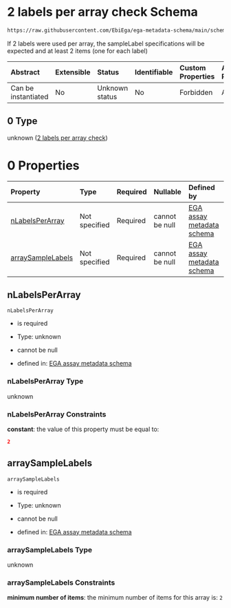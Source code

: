 # 2 labels per array check Schema

```txt
https://raw.githubusercontent.com/EbiEga/ega-metadata-schema/main/schemas/EGA.assay.json#/properties/assayTypeSpecifications/properties/arrayAssaySpecifications/anyOf/0
```

If 2 labels were used per array, the sampleLabel specifications will be expected and at least 2 items (one for each label)

| Abstract            | Extensible | Status         | Identifiable | Custom Properties | Additional Properties | Access Restrictions | Defined In                                                                 |
| :------------------ | :--------- | :------------- | :----------- | :---------------- | :-------------------- | :------------------ | :------------------------------------------------------------------------- |
| Can be instantiated | No         | Unknown status | No           | Forbidden         | Allowed               | none                | [EGA.assay.json\*](../../../schemas/EGA.assay.json "open original schema") |

## 0 Type

unknown ([2 labels per array check](ega-3-properties-assay-type-specifications-properties-specifications-of-an-array-assay-anyof-2-labels-per-array-check.md))

# 0 Properties

| Property                                | Type          | Required | Nullable       | Defined by                                                                                                                                                                                                                                                                                                                                                                                 |
| :-------------------------------------- | :------------ | :------- | :------------- | :----------------------------------------------------------------------------------------------------------------------------------------------------------------------------------------------------------------------------------------------------------------------------------------------------------------------------------------------------------------------------------------- |
| [nLabelsPerArray](#nlabelsperarray)     | Not specified | Required | cannot be null | [EGA assay metadata schema](ega-3-properties-assay-type-specifications-properties-specifications-of-an-array-assay-anyof-2-labels-per-array-check-properties-nlabelsperarray.md "https://raw.githubusercontent.com/EbiEga/ega-metadata-schema/main/schemas/EGA.assay.json#/properties/assayTypeSpecifications/properties/arrayAssaySpecifications/anyOf/0/properties/nLabelsPerArray")     |
| [arraySampleLabels](#arraysamplelabels) | Not specified | Required | cannot be null | [EGA assay metadata schema](ega-3-properties-assay-type-specifications-properties-specifications-of-an-array-assay-anyof-2-labels-per-array-check-properties-arraysamplelabels.md "https://raw.githubusercontent.com/EbiEga/ega-metadata-schema/main/schemas/EGA.assay.json#/properties/assayTypeSpecifications/properties/arrayAssaySpecifications/anyOf/0/properties/arraySampleLabels") |

## nLabelsPerArray



`nLabelsPerArray`

* is required

* Type: unknown

* cannot be null

* defined in: [EGA assay metadata schema](ega-3-properties-assay-type-specifications-properties-specifications-of-an-array-assay-anyof-2-labels-per-array-check-properties-nlabelsperarray.md "https://raw.githubusercontent.com/EbiEga/ega-metadata-schema/main/schemas/EGA.assay.json#/properties/assayTypeSpecifications/properties/arrayAssaySpecifications/anyOf/0/properties/nLabelsPerArray")

### nLabelsPerArray Type

unknown

### nLabelsPerArray Constraints

**constant**: the value of this property must be equal to:

```json
2
```

## arraySampleLabels



`arraySampleLabels`

* is required

* Type: unknown

* cannot be null

* defined in: [EGA assay metadata schema](ega-3-properties-assay-type-specifications-properties-specifications-of-an-array-assay-anyof-2-labels-per-array-check-properties-arraysamplelabels.md "https://raw.githubusercontent.com/EbiEga/ega-metadata-schema/main/schemas/EGA.assay.json#/properties/assayTypeSpecifications/properties/arrayAssaySpecifications/anyOf/0/properties/arraySampleLabels")

### arraySampleLabels Type

unknown

### arraySampleLabels Constraints

**minimum number of items**: the minimum number of items for this array is: `2`
